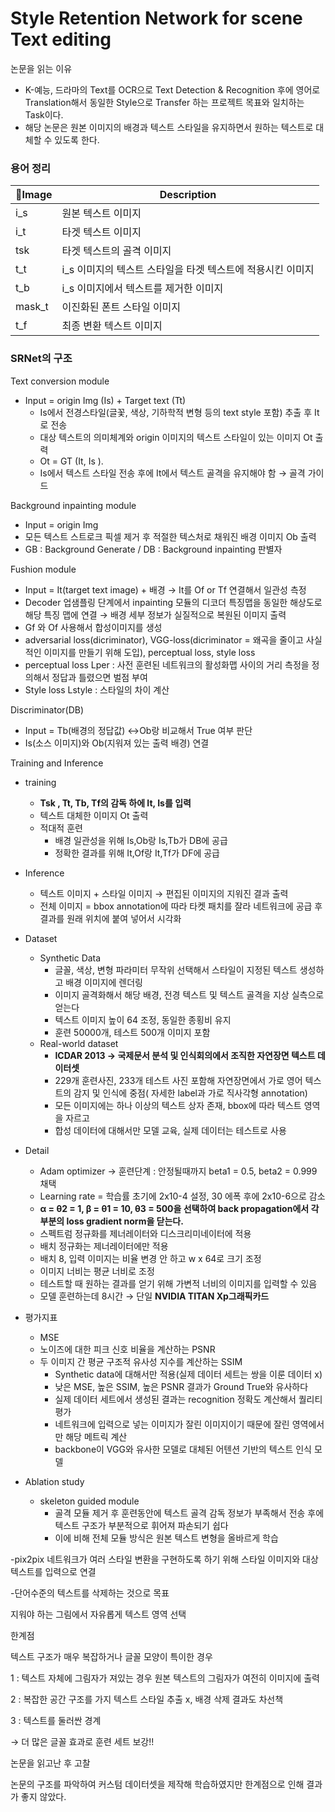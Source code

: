 
# Style Retention Network for scene Text editing

논문을 읽는 이유

- K-예능, 드라마의 Text를 OCR으로 Text Detection & Recognition 후에 영어로 Translation해서 동일한 Style으로 Transfer 하는 프로젝트 목표와 일치하는 Task이다.
- 해당 논문은 원본 이미지의 배경과 텍스트 스타일을 유지하면서 원하는 텍스트로 대체할 수 있도록 한다.

### 용어 정리

| Image | Description |
| --- | --- |
| i_s | 원본 텍스트 이미지 |
| i_t | 타겟 텍스트 이미지 |
| tsk | 타겟 텍스트의 골격 이미지 |
| t_t | i_s 이미지의 텍스트 스타일을 타겟 텍스트에 적용시킨 이미지 |
| t_b | i_s 이미지에서 텍스트를 제거한 이미지 |
| mask_t | 이진화된 폰트 스타일 이미지 |
| t_f | 최종 변환 텍스트 이미지 |

### SRNet의 구조



Text conversion module

- Input = origin Img (Is) + Target text (Tt)
    - Is에서 전경스타일(글꽃, 색상, 기하학적 변형 등의 text style 포함) 추출 후 It로 전송
    - 대상 텍스트의 의미체계와 origin 이미지의 텍스트 스타일이 있는 이미지 Ot 출력
    - Ot = GT (It, Is ).
    - Is에서 텍스트 스타일 전송 후에 It에서 텍스트 골격을 유지해야 함 → 골격 가이드
    

Background inpainting module

- Input = origin Img
- 모든 텍스트 스트로크 픽셀 제거 후 적절한 텍스처로 채워진 배경 이미지 Ob 출력
- GB : Background Generate / DB : Background inpainting 판별자

Fushion module

- Input = It(target text image) + 배경 → It를 Of or Tf 연결해서 일관성 측정
- Decoder 업샘플링 단계에서 inpainting 모듈의 디코더 특징맵을 동일한 해상도로 해당 특징 맵에 연결 → 배경 세부 정보가 실질적으로 복원된 이미지 출력
- Gf 와 Of 사용해서 합성이미지를 생성
- adversarial loss(dicriminator), VGG-loss(dicriminator = 왜곡을 줄이고 사실적인 이미지를 만들기 위해 도입), perceptual loss, style loss
- perceptual loss Lper : 사전 훈련된 네트워크의 활성화맵 사이의 거리 측정을 정의해서 정답과 틀렸으면 벌점 부여
- Style loss Lstyle :  스타일의 차이 계산

Discriminator(DB)

- Input = Tb(배경의 정답값) ↔Ob랑 비교해서 True 여부 판단
- Is(소스 이미지)와 Ob(지워져 있는 출력 배경) 연결

Training and Inference

- training
    - **Tsk , Tt, Tb, Tf의 감독 하에 It, Is를 입력**
    - 텍스트 대체한 이미지 Ot 출력
    - 적대적 훈련
        - 배경 일관성을 위해 Is,Ob랑 Is,Tb가 DB에 공급
        - 정확한 결과를 위해 It,Of랑 It,Tf가 DF에 공급
- Inference
    - 텍스트 이미지 + 스타일 이미지 → 편집된 이미지의 지워진 결과 출력
    - 전체 이미지 = bbox annotation에 따라 타켓 패치를 잘라 네트워크에 공급 후 결과를 원래 위치에 붙여 넣어서 시각화
- Dataset
    - Synthetic Data
        - 글꼴, 색상, 변형 파라미터 무작위 선택해서 스타일이 지정된 텍스트 생성하고 배경 이미지에 렌더링
        - 이미지 골격화해서 해당 배경, 전경 텍스트 및 텍스트 골격을 지상 실측으로 얻는다
        - 텍스트 이미지 높이 64 조정, 동일한 종횡비 유지
        - 훈련 50000개, 테스트 500개 이미지 포함
    - Real-world dataset
        - **ICDAR 2013 → 국제문서 분석 및 인식회의에서 조직한 자연장면 텍스트 데이터셋**
        - 229개 훈련사진, 233개 테스트 사진 포함해 자연장면에서 가로 영어 텍스트의 감지 및 인식에 중점( 자세한 label과 가로 직사각형 annotation)
        - 모든 이미지에는 하나 이상의 텍스트 상자 존재, bbox에 따라 텍스트 영역을 자르고
        - 합성 데이터에 대해서만 모델 교육, 실제 데이터는 테스트로 사용
        

- Detail
    - Adam optimizer → 훈련단계 : 안정될때까지 beta1 = 0.5, beta2 = 0.999 채택
    - Learning rate = 학습률 초기에 2x10-4 설정, 30 에폭 후에 2x10-6으로 감소
    - **α = θ2 = 1, β = θ1 = 10, θ3 = 500을 선택하여 back propagation에서 각 부분의 loss gradient norm을 닫는다.**
    - 스펙트럼 정규화를 제너레이터와 디스크리미네이터에 적용
    - 배치 정규화는 제너레이터에만 적용
    - 배치 8, 입력 이미지는 비율 변경 안 하고 w x 64로 크기 조정
    - 이미지 너비는 평균 너비로 조정
    - 테스트할 때 원하는 결과를 얻기 위해 가변적 너비의 이미지를 입력할 수 있음
    - 모델 훈련하는데 8시간 → 단일 **NVIDIA TITAN Xp그래픽카드**
    
- 평가지표
    - MSE
    - 노이즈에 대한 피크 신호 비율을 계산하는 PSNR
    - 두 이미지 간 평균 구조적 유사성 지수를 계산하는 SSIM
        - Synthetic data에 대해서만 적용(실제 데이터 세트는 쌍을 이룬 데이터 x)
        - 낮은 MSE, 높은 SSIM, 높은 PSNR 결과가 Ground True와 유사하다
        - 실제 데이터 세트에서 생성된 결과는 recognition 정확도 계산해서 퀄리티 평가
        - 네트워크에 입력으로 넣는 이미지가 잘린 이미지이기 때문에 잘린 영역에서만 해당 메트릭 계산
        - backbone이 VGG와 유사한 모델로 대체된 어텐션 기반의 텍스트 인식 모델
    
- Ablation study
    - skeleton guided module
        - 골격 모듈 제거 후 훈련동안에 텍스트 골격 감독 정보가 부족해서 전송 후에 텍스트 구조가 부분적으로 휘어져 파손되기 쉽다
        - 이에 비해 전체 모듈 방식은 원본 텍스트 변형을 올바르게 학습

-pix2pix 네트워크가 여러 스타일 변환을 구현하도록 하기 위해 스타일 이미지와 대상 텍스트를 입력으로 연결

-단어수준의 텍스트를 삭제하는 것으로 목표

지워야 하는 그림에서 자유롭게 텍스트 영역 선택

한계점

텍스트 구조가 매우 복잡하거나 글꼴 모양이 특이한 경우

1 : 텍스트 자체에 그림자가 져있는 경우 원본 텍스트의 그림자가 여전히 이미지에 출력

2 : 복잡한 공간 구조를 가지 텍스트 스타일 추출 x, 배경 삭제 결과도 차선책

3 : 텍스트를 둘러싼 경계

→ 더 많은 글꼴 효과로 훈련 세트 보강!!

논문을 읽고난 후 고찰

논문의 구조를 파악하여 커스텀 데이터셋을 제작해 학습하였지만 한계점으로 인해 결과가 좋지 않았다.
